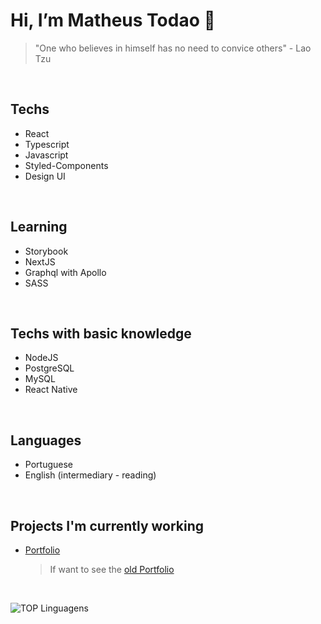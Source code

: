 # Hi, I’m Matheus Todao 👋
> "One who believes in himself has no need to convice others" - Lao Tzu
<br />

## Techs
- React
- Typescript
- Javascript
- Styled-Components
- Design UI

<br />

## Learning
- Storybook
- NextJS
- Graphql with Apollo
- SASS

<br />

## Techs with basic knowledge
- NodeJS
- PostgreSQL
- MySQL
- React Native

<br />

## Languages
- Portuguese
- English (intermediary - reading)

<br />

## Projects I'm currently working
- [Portfolio](https://developmatheustodao.vercel.app) 
  > If want to see the [old Portfolio](https://todaomatheus.vercel.app)

<br />

![TOP Linguagens](https://github-readme-stats.vercel.app/api/top-langs/?username=matheustodao&layout=compact&theme=dracula)

